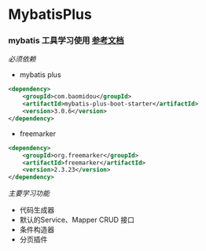 # MybatisPlus
### mybatis 工具学习使用 [参考文档](http://mp.baomidou.com/guide/#%E7%89%B9%E6%80%A7)

*必须依赖*
- mybatis plus
```xml
<dependency>
    <groupId>com.baomidou</groupId>
    <artifactId>mybatis-plus-boot-starter</artifactId>
    <version>3.0.6</version>
</dependency>
```
- freemarker
```xml
<dependency>
    <groupId>org.freemarker</groupId>
    <artifactId>freemarker</artifactId>
    <version>2.3.23</version>
</dependency>
```

*主要学习功能*
- 代码生成器
- 默认的Service、Mapper CRUD 接口
- 条件构造器
- 分页插件
